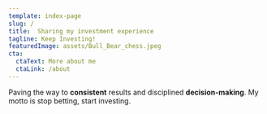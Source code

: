 ```yaml
---
template: index-page
slug: /
title:  Sharing my investment experience
tagline: Keep Investing!
featuredImage: assets/Bull_Bear_chess.jpeg 
cta:
  ctaText: More about me
  ctaLink: /about
---
```


Paving the way to **consistent** results and disciplined **decision-making**. My motto is stop betting, start investing. 
